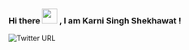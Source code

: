 ### Hi there <img src="https://media.giphy.com/media/SAZwgS9TRpySYK8TRx/giphy.gif" width = "30px"> , I am Karni Singh Shekhawat !
![Twitter URL](https://img.shields.io/twitter/url?style=social&url=https%3A%2F%2Ftwitter.com%2FKarniSinghShe14)


<!--
**ItzShekhawat/ItzShekhawat** is a ✨ _special_ ✨ repository because its `README.md` (this file) appears on your GitHub profile.

Here are some ideas to get you started:

- 🔭 I’m currently working on ...
- 🌱 I’m currently learning ...
- 👯 I’m looking to collaborate on ...
- 🤔 I’m looking for help with ...
- 💬 Ask me about ...
- 📫 How to reach me: ...
- 😄 Pronouns: ...
- ⚡ Fun fact: ...
-->
